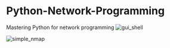 # Python-Network-Programming
Mastering Python for network programming
![gui_shell](https://github.com/user-attachments/assets/3675b97f-6077-409b-80be-a73b1ef2349b)

![simple_nmap](https://github.com/user-attachments/assets/1e361a92-fad5-4464-add0-598828791177)
